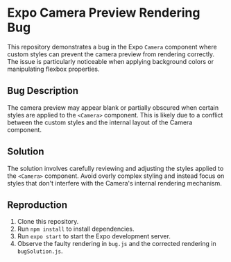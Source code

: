 # Expo Camera Preview Rendering Bug

This repository demonstrates a bug in the Expo `Camera` component where custom styles can prevent the camera preview from rendering correctly.  The issue is particularly noticeable when applying background colors or manipulating flexbox properties. 

## Bug Description

The camera preview may appear blank or partially obscured when certain styles are applied to the `<Camera>` component. This is likely due to a conflict between the custom styles and the internal layout of the Camera component.

## Solution

The solution involves carefully reviewing and adjusting the styles applied to the `<Camera>` component.  Avoid overly complex styling and instead focus on styles that don't interfere with the Camera's internal rendering mechanism. 

## Reproduction

1. Clone this repository.
2. Run `npm install` to install dependencies.
3. Run `expo start` to start the Expo development server.
4. Observe the faulty rendering in `bug.js` and the corrected rendering in `bugSolution.js`.
